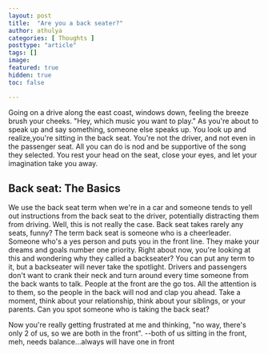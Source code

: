 ```yaml
---
layout: post
title:  "Are you a back seater?"
author: athulya
categories: [ Thoughts ]
posttype: "article"
tags: []
image: 
featured: true
hidden: true
toc: false

---
```


Going on a drive along the east coast, windows down, feeling the breeze brush your cheeks. "Hey, which music you want to play." As you're about to speak up and say something, someone else speaks up. You look up and realize,you're sitting in the back seat. You're not the driver, and not even in the passenger seat. All you can do is nod and be supportive of the song they selected. You rest your head on the seat, close your eyes, and let your imagination take you away.

## Back seat: The Basics

We use the back seat term when we're in a car and someone tends to yell out instructions from the back seat to the driver, potentially distracting them from driving. Well, this is not really the case. Back seat takes rarely any seats, funny? The term back seat is someone who is a cheerleader. Someone who's a yes person and puts you in the front line. They make your dreams and goals number one priority. Right about now, you're looking at this and wondering why they called a backseater? You can put any term to it, but a backseater will never take the spotlight. Drivers and passengers don't want to crank their neck and turn around every time someone from the back wants to talk. People at the front are the go tos. All the attention is to them, so the people in the back will nod and clap you ahead. Take a moment, think about your relationship, think about your siblings, or your parents. Can you spot someone who is taking the back seat? 





Now you're really getting frustrated at me and thinking, "no way, there's only 2 of us, so we are both in the front". --both of us sitting in the front, meh, needs balance...always will have one in front

